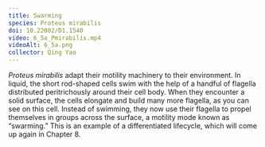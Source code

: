 ```yaml
---
title: Swarming
species: Proteus mirabilis 
doi: 10.22002/D1.1540
video: 6_5a_Pmirabilis.mp4
videoAlt: 6_5a.png
collector: Qing Yao
---
```


*Proteus mirabilis* adapt their motility machinery to their environment. In liquid, the short rod-shaped cells swim with the help of a handful of flagella distributed peritrichously around their cell body. When they encounter a solid surface, the cells elongate and build many more flagella, as you can see on this cell. Instead of swimming, they now use their flagella to propel themselves in groups across the surface, a motility mode known as “swarming.” This is an example of a differentiated lifecycle, which will come up again in Chapter 8.

